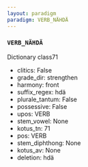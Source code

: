 ```yaml
---
layout: paradigm
paradigm: VERB_NÄHDÄ
---
```

### ` VERB_NÄHDÄ `

Dictionary class71
* clitics: False
* grade_dir: strengthen
* harmony: front
* suffix_regex: hdä
* plurale_tantum: False
* possessive: False
* upos: VERB
* stem_vowel: None
* kotus_tn: 71
* pos: VERB
* stem_diphthong: None
* kotus_av: None
* deletion: hdä
